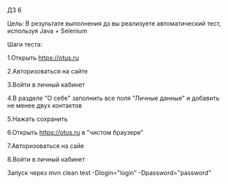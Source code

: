 ДЗ 6

Цель:
В результате выполнения дз вы реализуете автоматический тест, используя Java + Selenium

Шаги теста:

1.Открыть https://otus.ru

2.Авторизоваться на сайте

3.Войти в личный кабинет

4.В разделе "О себе" заполнить все поля "Личные данные" и добавить не менее двух контактов

5.Нажать сохранить

6.Открыть https://otus.ru в "чистом браузере"

7.Авторизоваться на сайе

8.Войти в личный кабинет

Запуск через
mvn clean test -Dlogin="login" -Dpassword="password"
